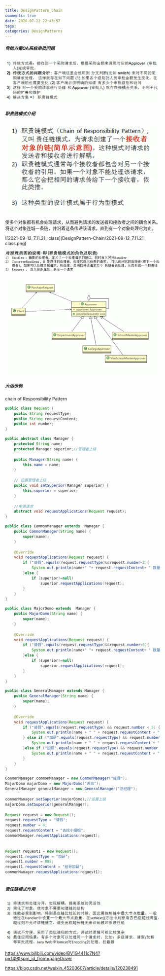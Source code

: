 ```yaml
---
title: DesignPattern_Chain
comments: true
date: 2020-07-22 22:43:57
tags:
categories: DesignPatterns
---
```




##### 传统方案OA系统审批问题

![2021-09-12_7.12.05_oa](DesignPattern-Chain/2021-09-12_7.12.05_oa.png)



##### 职责链模式介绍

![2021-09-12_7.10.38_chain_describe](DesignPattern-Chain/2021-09-12_7.10.38_chain_describe.png)

使多个对象都有机会处理请求，从而避免请求的发送者和接收者之间的耦合关系。将这个对象连城一条链，并沿着这条传递该请求。直到有一个对象处理它为止。

![2021-09-12_7.11.21_ class](DesignPattern-Chain/2021-09-12_7.11.21_ class.png)

![2021-09-12_7.59.12_responsible_role](DesignPattern-Chain/2021-09-12_7.59.12_responsible_role.png)



![2021-09-12_8.10.25_implement](DesignPattern-Chain/2021-09-12_8.10.25_implement.png)





##### 大话示例

chain of Responsibility Pattern

```java
public class Request {
    public String requestType;
    public String requestContent;
    public int number;
}
```



```java
public abstract class Manager {
    protected String name;
    protected Manager superior;//管理者上级

    public Manager(String name) {
        this.name = name;
    }

    // 设置管理者上级
    public void setSuperior(Manager superior) {
        this.superior = superior;
    }

    //申请请求
    abstract void requestApplications(Request request);
}
```



```java
public class CommonManager extends  Manager {
    public CommonManager(String name) {
        super(name);
    }

    @Override
    void requestApplications(Request request) {
        if ("请假".equals(request.requestType)&&request.number<2){
            System.out.println(name+" "+ request.requestContent+ " 数量   "+ request.number+" 被批准");
        }else {
            if (superior!=null)
                superior.requestApplications(request);
        }
    }
}
```



```java
public class MajorDomo extends  Manager {
    public MajorDomo(String name) {
        super(name);
    }

    @Override
    void requestApplications(Request request) {
        if ("请假".equals(request.requestType)&&request.number<5){
            System.out.println(name+" "+ request.requestContent+ " 数量   "+ request.number+" 被批准");
        }else {
            if (superior!=null)
                superior.requestApplications(request);
        }
    }
}
```



```java
public class GeneralManager extends Manager {
    public GeneralManager(String name) {
        super(name);
    }

    @Override
    void requestApplications(Request request) {
        if ("请假".equals(request.requestType) && request.number < 5) {
            System.out.println(name + " " + request.requestContent + " 数量   " + request.number + "  被批准");
        } else if ("加薪".equals(request.requestType) && request.number < 500) {
            System.out.println(name + " " + request.requestContent + " 数量   " + request.number + "  被批准");
        }else if ("加薪".equals(request.requestType) && request.number > 500) {
            System.out.println(name + " " + request.requestContent + " 数量   " + request.number + "  再说吧");
        }
    }
}
```



```java
CommonManager commonManager = new CommonManager("经理");
MajorDomo majorDomo = new MajorDomo("总监");
GeneralManager generalManager = new GeneralManager("总经理");

commonManager.setSuperior(majorDomo);//设置上级
majorDomo.setSuperior(generalManager);

Request request = new Request();
request.requestType = "请假";
request.number = 4;
request.requestContent = "去找小姐姐";
commonManager.requestApplications(request);


Request request1 = new Request();
request1.requestType = "加薪";
request1.number = 888;
request1.requestContent = "给哥加薪";
commonManager.requestApplications(request1);
  
```



##### 责任链模式作用

![2021-09-12_8.44.01_function](DesignPattern-Chain/2021-09-12_8.44.01_function.png)

https://www.bilibili.com/video/BV1G4411c7N4?p=149&spm_id_from=pageDriver





https://blog.csdn.net/weixin_45203607/article/details/120238491